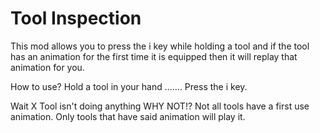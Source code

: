 # Tool Inspection
This mod allows you to press the i key while holding a tool and if the tool has an animation for the first time it is equipped then it will replay that animation for you.

How to use? Hold a tool in your hand ....... Press the i key.

Wait X Tool isn't doing anything WHY NOT!? Not all tools have a first use animation. Only tools that have said animation will play it.